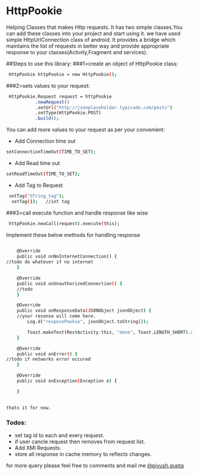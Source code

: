 # HttpPookie
Helping Classes that makes Http requests.
It has two simple classes.You can add these classes into your project and start using it.
we have used simple HttpUrlConnection class of android. It provides a bridge which maintains the list of requests in better way and provide appropriate response to your classes(Activity,Fragment and services).

##Steps to use this library:
###1>create an object of HttpPookie class:
```sh
 HttpPookie httpPookie = new HttpPookie();
```
###2>sets values to your request:

```sh
 HttpPookie.Request request = httpPookie
           .newRequest()
           .setUrl("http://jsonplaceholder.typicode.com/posts")
           .setType(HttpPookie.POST)
           .build();
 ```
You can add more values to your request as per your convenient:

- Add Connection time out

```sh 
setConnectionTimeOut(TIME_TO_SET);
```
 - Add Read time out
```sh
setReadTimeOut(TIME_TO_SET);
```
- Add Tag to Request

```sh    
 setTag("STring_tag");
  setTag(1);   //int tag
```
 
###3>call execute function and handle response like wise
```sh
 httpPookie.newCall(request).execute(this);
```
 Implement these below methods for handling response

```sh
 
    @Override
    public void onNoInternetConnection() {
//todo do whatever if no internet
    }

    @Override
    public void onUnauthorizedConnection() {
    //todo 
    }

    @Override
    public void onResponseData(JSONObject jsonObject) {
    //your resonse will come here.
        Log.d("respocePookie", jsonObject.toString());

        Toast.makeText(RestActivity.this, "done", Toast.LENGTH_SHORT).show();
    }

    @Override
    public void onError() {
//todo if networks error occured
    }

    @Override
    public void onException(Exception e) {

    }
    
```
    
    thats it for now.
    
### Todos:
    
- set tag id to each and every request.
- if user cancle request then removes from request list.
- Add XMl Requests.
- store all response in cache memory to reflects changes.

for more query please feel free to comments and mail me [@piyush.gupta][dill]

[dill]: <mailto:piyush.gupta202390@gmail.com>
    
    
